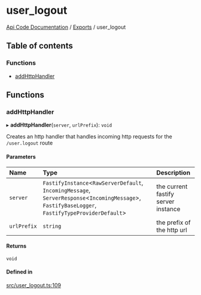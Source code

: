 # user\_logout
 
[Api Code Documentation](../README.md) / [Exports](../modules.md) / user\_logout

## Table of contents

### Functions

- [addHttpHandler](user_logout.md#addhttphandler)

## Functions

### addHttpHandler

▸ **addHttpHandler**(`server`, `urlPrefix`): `void`

Creates an http handler that handles incoming http requests for the `/user.logout` route

#### Parameters

| Name | Type | Description |
| :------ | :------ | :------ |
| `server` | `FastifyInstance`\<`RawServerDefault`, `IncomingMessage`, `ServerResponse`\<`IncomingMessage`\>, `FastifyBaseLogger`, `FastifyTypeProviderDefault`\> | the current fastify server instance |
| `urlPrefix` | `string` | the prefix of the http url |

#### Returns

`void`

#### Defined in

[src/user_logout.ts:109](https://github.com/openkfw/TruBudget/blob/965031f/api/src/user_logout.ts#L109)
